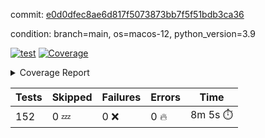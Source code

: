 commit: [e0d0dfec8ae6d817f5073873bb7f5f51bdb3ca36](https://github.com/rcmdnk/homebrew-file/tree/e0d0dfec8ae6d817f5073873bb7f5f51bdb3ca36)

condition: branch=main, os=macos-12, python_version=3.9

[![test](https://github.com/rcmdnk/homebrew-file/actions/workflows/test.yml/badge.svg)](https://github.com/rcmdnk/homebrew-file/actions/runs/5358764093)
<a href="https://github.com/rcmdnk/homebrew-file/blob/e0d0dfec8ae6d817f5073873bb7f5f51bdb3ca36/README.md"><img alt="Coverage" src="https://img.shields.io/badge/Coverage-54%25-orange.svg" /></a><details><summary>Coverage Report </summary><table><tr><th>File</th><th>Stmts</th><th>Miss</th><th>Cover</th><th>Missing</th></tr><tbody><tr><td colspan="5"><b>bin</b></td></tr><tr><td>&nbsp; &nbsp;<a href="https://github.com/rcmdnk/homebrew-file/blob/e0d0dfec8ae6d817f5073873bb7f5f51bdb3ca36/bin/brew-file">brew-file</a></td><td>1881</td><td>858</td><td>54%</td><td><a href="https://github.com/rcmdnk/homebrew-file/blob/e0d0dfec8ae6d817f5073873bb7f5f51bdb3ca36/bin/brew-file#L43-L58">43&ndash;58</a>, <a href="https://github.com/rcmdnk/homebrew-file/blob/e0d0dfec8ae6d817f5073873bb7f5f51bdb3ca36/bin/brew-file#L63-L65">63&ndash;65</a>, <a href="https://github.com/rcmdnk/homebrew-file/blob/e0d0dfec8ae6d817f5073873bb7f5f51bdb3ca36/bin/brew-file#L158">158</a>, <a href="https://github.com/rcmdnk/homebrew-file/blob/e0d0dfec8ae6d817f5073873bb7f5f51bdb3ca36/bin/brew-file#L273">273</a>, <a href="https://github.com/rcmdnk/homebrew-file/blob/e0d0dfec8ae6d817f5073873bb7f5f51bdb3ca36/bin/brew-file#L292">292</a>, <a href="https://github.com/rcmdnk/homebrew-file/blob/e0d0dfec8ae6d817f5073873bb7f5f51bdb3ca36/bin/brew-file#L357">357</a>, <a href="https://github.com/rcmdnk/homebrew-file/blob/e0d0dfec8ae6d817f5073873bb7f5f51bdb3ca36/bin/brew-file#L360-L363">360&ndash;363</a>, <a href="https://github.com/rcmdnk/homebrew-file/blob/e0d0dfec8ae6d817f5073873bb7f5f51bdb3ca36/bin/brew-file#L377-L382">377&ndash;382</a>, <a href="https://github.com/rcmdnk/homebrew-file/blob/e0d0dfec8ae6d817f5073873bb7f5f51bdb3ca36/bin/brew-file#L420-L425">420&ndash;425</a>, <a href="https://github.com/rcmdnk/homebrew-file/blob/e0d0dfec8ae6d817f5073873bb7f5f51bdb3ca36/bin/brew-file#L436">436</a>, <a href="https://github.com/rcmdnk/homebrew-file/blob/e0d0dfec8ae6d817f5073873bb7f5f51bdb3ca36/bin/brew-file#L641">641</a>, <a href="https://github.com/rcmdnk/homebrew-file/blob/e0d0dfec8ae6d817f5073873bb7f5f51bdb3ca36/bin/brew-file#L643">643</a>, <a href="https://github.com/rcmdnk/homebrew-file/blob/e0d0dfec8ae6d817f5073873bb7f5f51bdb3ca36/bin/brew-file#L645">645</a>, <a href="https://github.com/rcmdnk/homebrew-file/blob/e0d0dfec8ae6d817f5073873bb7f5f51bdb3ca36/bin/brew-file#L662-L666">662&ndash;666</a>, <a href="https://github.com/rcmdnk/homebrew-file/blob/e0d0dfec8ae6d817f5073873bb7f5f51bdb3ca36/bin/brew-file#L679-L684">679&ndash;684</a>, <a href="https://github.com/rcmdnk/homebrew-file/blob/e0d0dfec8ae6d817f5073873bb7f5f51bdb3ca36/bin/brew-file#L694">694</a>, <a href="https://github.com/rcmdnk/homebrew-file/blob/e0d0dfec8ae6d817f5073873bb7f5f51bdb3ca36/bin/brew-file#L710">710</a>, <a href="https://github.com/rcmdnk/homebrew-file/blob/e0d0dfec8ae6d817f5073873bb7f5f51bdb3ca36/bin/brew-file#L714-L718">714&ndash;718</a>, <a href="https://github.com/rcmdnk/homebrew-file/blob/e0d0dfec8ae6d817f5073873bb7f5f51bdb3ca36/bin/brew-file#L736-L750">736&ndash;750</a>, <a href="https://github.com/rcmdnk/homebrew-file/blob/e0d0dfec8ae6d817f5073873bb7f5f51bdb3ca36/bin/brew-file#L843-L858">843&ndash;858</a>, <a href="https://github.com/rcmdnk/homebrew-file/blob/e0d0dfec8ae6d817f5073873bb7f5f51bdb3ca36/bin/brew-file#L886">886</a>, <a href="https://github.com/rcmdnk/homebrew-file/blob/e0d0dfec8ae6d817f5073873bb7f5f51bdb3ca36/bin/brew-file#L897-L898">897&ndash;898</a>, <a href="https://github.com/rcmdnk/homebrew-file/blob/e0d0dfec8ae6d817f5073873bb7f5f51bdb3ca36/bin/brew-file#L906">906</a>, <a href="https://github.com/rcmdnk/homebrew-file/blob/e0d0dfec8ae6d817f5073873bb7f5f51bdb3ca36/bin/brew-file#L919-L924">919&ndash;924</a>, <a href="https://github.com/rcmdnk/homebrew-file/blob/e0d0dfec8ae6d817f5073873bb7f5f51bdb3ca36/bin/brew-file#L928-L930">928&ndash;930</a>, <a href="https://github.com/rcmdnk/homebrew-file/blob/e0d0dfec8ae6d817f5073873bb7f5f51bdb3ca36/bin/brew-file#L934-L937">934&ndash;937</a>, <a href="https://github.com/rcmdnk/homebrew-file/blob/e0d0dfec8ae6d817f5073873bb7f5f51bdb3ca36/bin/brew-file#L1032-L1034">1032&ndash;1034</a>, <a href="https://github.com/rcmdnk/homebrew-file/blob/e0d0dfec8ae6d817f5073873bb7f5f51bdb3ca36/bin/brew-file#L1037">1037</a>, <a href="https://github.com/rcmdnk/homebrew-file/blob/e0d0dfec8ae6d817f5073873bb7f5f51bdb3ca36/bin/brew-file#L1043">1043</a>, <a href="https://github.com/rcmdnk/homebrew-file/blob/e0d0dfec8ae6d817f5073873bb7f5f51bdb3ca36/bin/brew-file#L1063-L1066">1063&ndash;1066</a>, <a href="https://github.com/rcmdnk/homebrew-file/blob/e0d0dfec8ae6d817f5073873bb7f5f51bdb3ca36/bin/brew-file#L1128">1128</a>, <a href="https://github.com/rcmdnk/homebrew-file/blob/e0d0dfec8ae6d817f5073873bb7f5f51bdb3ca36/bin/brew-file#L1157">1157</a>, <a href="https://github.com/rcmdnk/homebrew-file/blob/e0d0dfec8ae6d817f5073873bb7f5f51bdb3ca36/bin/brew-file#L1190">1190</a>, <a href="https://github.com/rcmdnk/homebrew-file/blob/e0d0dfec8ae6d817f5073873bb7f5f51bdb3ca36/bin/brew-file#L1193">1193</a>, <a href="https://github.com/rcmdnk/homebrew-file/blob/e0d0dfec8ae6d817f5073873bb7f5f51bdb3ca36/bin/brew-file#L1205">1205</a>, <a href="https://github.com/rcmdnk/homebrew-file/blob/e0d0dfec8ae6d817f5073873bb7f5f51bdb3ca36/bin/brew-file#L1207">1207</a>, <a href="https://github.com/rcmdnk/homebrew-file/blob/e0d0dfec8ae6d817f5073873bb7f5f51bdb3ca36/bin/brew-file#L1238">1238</a>, <a href="https://github.com/rcmdnk/homebrew-file/blob/e0d0dfec8ae6d817f5073873bb7f5f51bdb3ca36/bin/brew-file#L1242">1242</a>, <a href="https://github.com/rcmdnk/homebrew-file/blob/e0d0dfec8ae6d817f5073873bb7f5f51bdb3ca36/bin/brew-file#L1246-L1249">1246&ndash;1249</a>, <a href="https://github.com/rcmdnk/homebrew-file/blob/e0d0dfec8ae6d817f5073873bb7f5f51bdb3ca36/bin/brew-file#L1251-L1254">1251&ndash;1254</a>, <a href="https://github.com/rcmdnk/homebrew-file/blob/e0d0dfec8ae6d817f5073873bb7f5f51bdb3ca36/bin/brew-file#L1283-L1297">1283&ndash;1297</a>, <a href="https://github.com/rcmdnk/homebrew-file/blob/e0d0dfec8ae6d817f5073873bb7f5f51bdb3ca36/bin/brew-file#L1302-L1305">1302&ndash;1305</a>, <a href="https://github.com/rcmdnk/homebrew-file/blob/e0d0dfec8ae6d817f5073873bb7f5f51bdb3ca36/bin/brew-file#L1308-L1314">1308&ndash;1314</a>, <a href="https://github.com/rcmdnk/homebrew-file/blob/e0d0dfec8ae6d817f5073873bb7f5f51bdb3ca36/bin/brew-file#L1319">1319</a>, <a href="https://github.com/rcmdnk/homebrew-file/blob/e0d0dfec8ae6d817f5073873bb7f5f51bdb3ca36/bin/brew-file#L1327">1327</a>, <a href="https://github.com/rcmdnk/homebrew-file/blob/e0d0dfec8ae6d817f5073873bb7f5f51bdb3ca36/bin/brew-file#L1333-L1338">1333&ndash;1338</a>, <a href="https://github.com/rcmdnk/homebrew-file/blob/e0d0dfec8ae6d817f5073873bb7f5f51bdb3ca36/bin/brew-file#L1349-L1371">1349&ndash;1371</a>, <a href="https://github.com/rcmdnk/homebrew-file/blob/e0d0dfec8ae6d817f5073873bb7f5f51bdb3ca36/bin/brew-file#L1399">1399</a>, <a href="https://github.com/rcmdnk/homebrew-file/blob/e0d0dfec8ae6d817f5073873bb7f5f51bdb3ca36/bin/brew-file#L1415-L1422">1415&ndash;1422</a>, <a href="https://github.com/rcmdnk/homebrew-file/blob/e0d0dfec8ae6d817f5073873bb7f5f51bdb3ca36/bin/brew-file#L1427-L1443">1427&ndash;1443</a>, <a href="https://github.com/rcmdnk/homebrew-file/blob/e0d0dfec8ae6d817f5073873bb7f5f51bdb3ca36/bin/brew-file#L1448-L1452">1448&ndash;1452</a>, <a href="https://github.com/rcmdnk/homebrew-file/blob/e0d0dfec8ae6d817f5073873bb7f5f51bdb3ca36/bin/brew-file#L1466-L1513">1466&ndash;1513</a>, <a href="https://github.com/rcmdnk/homebrew-file/blob/e0d0dfec8ae6d817f5073873bb7f5f51bdb3ca36/bin/brew-file#L1516-L1547">1516&ndash;1547</a>, <a href="https://github.com/rcmdnk/homebrew-file/blob/e0d0dfec8ae6d817f5073873bb7f5f51bdb3ca36/bin/brew-file#L1552-L1586">1552&ndash;1586</a>, <a href="https://github.com/rcmdnk/homebrew-file/blob/e0d0dfec8ae6d817f5073873bb7f5f51bdb3ca36/bin/brew-file#L1591-L1672">1591&ndash;1672</a>, <a href="https://github.com/rcmdnk/homebrew-file/blob/e0d0dfec8ae6d817f5073873bb7f5f51bdb3ca36/bin/brew-file#L1675-L1684">1675&ndash;1684</a>, <a href="https://github.com/rcmdnk/homebrew-file/blob/e0d0dfec8ae6d817f5073873bb7f5f51bdb3ca36/bin/brew-file#L1697">1697</a>, <a href="https://github.com/rcmdnk/homebrew-file/blob/e0d0dfec8ae6d817f5073873bb7f5f51bdb3ca36/bin/brew-file#L1702">1702</a>, <a href="https://github.com/rcmdnk/homebrew-file/blob/e0d0dfec8ae6d817f5073873bb7f5f51bdb3ca36/bin/brew-file#L1707-L1746">1707&ndash;1746</a>, <a href="https://github.com/rcmdnk/homebrew-file/blob/e0d0dfec8ae6d817f5073873bb7f5f51bdb3ca36/bin/brew-file#L1750-L1859">1750&ndash;1859</a>, <a href="https://github.com/rcmdnk/homebrew-file/blob/e0d0dfec8ae6d817f5073873bb7f5f51bdb3ca36/bin/brew-file#L1869-L1881">1869&ndash;1881</a>, <a href="https://github.com/rcmdnk/homebrew-file/blob/e0d0dfec8ae6d817f5073873bb7f5f51bdb3ca36/bin/brew-file#L1885">1885</a>, <a href="https://github.com/rcmdnk/homebrew-file/blob/e0d0dfec8ae6d817f5073873bb7f5f51bdb3ca36/bin/brew-file#L1894-L1972">1894&ndash;1972</a>, <a href="https://github.com/rcmdnk/homebrew-file/blob/e0d0dfec8ae6d817f5073873bb7f5f51bdb3ca36/bin/brew-file#L1980-L2025">1980&ndash;2025</a>, <a href="https://github.com/rcmdnk/homebrew-file/blob/e0d0dfec8ae6d817f5073873bb7f5f51bdb3ca36/bin/brew-file#L2028-L2035">2028&ndash;2035</a>, <a href="https://github.com/rcmdnk/homebrew-file/blob/e0d0dfec8ae6d817f5073873bb7f5f51bdb3ca36/bin/brew-file#L2039-L2040">2039&ndash;2040</a>, <a href="https://github.com/rcmdnk/homebrew-file/blob/e0d0dfec8ae6d817f5073873bb7f5f51bdb3ca36/bin/brew-file#L2045-L2089">2045&ndash;2089</a>, <a href="https://github.com/rcmdnk/homebrew-file/blob/e0d0dfec8ae6d817f5073873bb7f5f51bdb3ca36/bin/brew-file#L2098-L2134">2098&ndash;2134</a>, <a href="https://github.com/rcmdnk/homebrew-file/blob/e0d0dfec8ae6d817f5073873bb7f5f51bdb3ca36/bin/brew-file#L2137-L2143">2137&ndash;2143</a>, <a href="https://github.com/rcmdnk/homebrew-file/blob/e0d0dfec8ae6d817f5073873bb7f5f51bdb3ca36/bin/brew-file#L2147-L2155">2147&ndash;2155</a>, <a href="https://github.com/rcmdnk/homebrew-file/blob/e0d0dfec8ae6d817f5073873bb7f5f51bdb3ca36/bin/brew-file#L2177-L2178">2177&ndash;2178</a>, <a href="https://github.com/rcmdnk/homebrew-file/blob/e0d0dfec8ae6d817f5073873bb7f5f51bdb3ca36/bin/brew-file#L2182">2182</a>, <a href="https://github.com/rcmdnk/homebrew-file/blob/e0d0dfec8ae6d817f5073873bb7f5f51bdb3ca36/bin/brew-file#L2193-L2194">2193&ndash;2194</a>, <a href="https://github.com/rcmdnk/homebrew-file/blob/e0d0dfec8ae6d817f5073873bb7f5f51bdb3ca36/bin/brew-file#L2204-L2373">2204&ndash;2373</a>, <a href="https://github.com/rcmdnk/homebrew-file/blob/e0d0dfec8ae6d817f5073873bb7f5f51bdb3ca36/bin/brew-file#L2379-L2534">2379&ndash;2534</a>, <a href="https://github.com/rcmdnk/homebrew-file/blob/e0d0dfec8ae6d817f5073873bb7f5f51bdb3ca36/bin/brew-file#L2562">2562</a>, <a href="https://github.com/rcmdnk/homebrew-file/blob/e0d0dfec8ae6d817f5073873bb7f5f51bdb3ca36/bin/brew-file#L2587">2587</a>, <a href="https://github.com/rcmdnk/homebrew-file/blob/e0d0dfec8ae6d817f5073873bb7f5f51bdb3ca36/bin/brew-file#L2664">2664</a>, <a href="https://github.com/rcmdnk/homebrew-file/blob/e0d0dfec8ae6d817f5073873bb7f5f51bdb3ca36/bin/brew-file#L2669-L2680">2669&ndash;2680</a>, <a href="https://github.com/rcmdnk/homebrew-file/blob/e0d0dfec8ae6d817f5073873bb7f5f51bdb3ca36/bin/brew-file#L2704-L2712">2704&ndash;2712</a>, <a href="https://github.com/rcmdnk/homebrew-file/blob/e0d0dfec8ae6d817f5073873bb7f5f51bdb3ca36/bin/brew-file#L2735">2735</a>, <a href="https://github.com/rcmdnk/homebrew-file/blob/e0d0dfec8ae6d817f5073873bb7f5f51bdb3ca36/bin/brew-file#L2747">2747</a>, <a href="https://github.com/rcmdnk/homebrew-file/blob/e0d0dfec8ae6d817f5073873bb7f5f51bdb3ca36/bin/brew-file#L2763">2763</a>, <a href="https://github.com/rcmdnk/homebrew-file/blob/e0d0dfec8ae6d817f5073873bb7f5f51bdb3ca36/bin/brew-file#L2777-L2781">2777&ndash;2781</a>, <a href="https://github.com/rcmdnk/homebrew-file/blob/e0d0dfec8ae6d817f5073873bb7f5f51bdb3ca36/bin/brew-file#L2785-L2788">2785&ndash;2788</a>, <a href="https://github.com/rcmdnk/homebrew-file/blob/e0d0dfec8ae6d817f5073873bb7f5f51bdb3ca36/bin/brew-file#L2791-L2794">2791&ndash;2794</a>, <a href="https://github.com/rcmdnk/homebrew-file/blob/e0d0dfec8ae6d817f5073873bb7f5f51bdb3ca36/bin/brew-file#L2797-L2805">2797&ndash;2805</a>, <a href="https://github.com/rcmdnk/homebrew-file/blob/e0d0dfec8ae6d817f5073873bb7f5f51bdb3ca36/bin/brew-file#L2834-L2841">2834&ndash;2841</a>, <a href="https://github.com/rcmdnk/homebrew-file/blob/e0d0dfec8ae6d817f5073873bb7f5f51bdb3ca36/bin/brew-file#L2852-L2859">2852&ndash;2859</a>, <a href="https://github.com/rcmdnk/homebrew-file/blob/e0d0dfec8ae6d817f5073873bb7f5f51bdb3ca36/bin/brew-file#L2940-L2942">2940&ndash;2942</a>, <a href="https://github.com/rcmdnk/homebrew-file/blob/e0d0dfec8ae6d817f5073873bb7f5f51bdb3ca36/bin/brew-file#L2963">2963</a>, <a href="https://github.com/rcmdnk/homebrew-file/blob/e0d0dfec8ae6d817f5073873bb7f5f51bdb3ca36/bin/brew-file#L2969">2969</a>, <a href="https://github.com/rcmdnk/homebrew-file/blob/e0d0dfec8ae6d817f5073873bb7f5f51bdb3ca36/bin/brew-file#L2980-L3592">2980&ndash;3592</a>, <a href="https://github.com/rcmdnk/homebrew-file/blob/e0d0dfec8ae6d817f5073873bb7f5f51bdb3ca36/bin/brew-file#L3596">3596</a></td></tr><tr><td><b>TOTAL</b></td><td><b>1881</b></td><td><b>858</b></td><td><b>54%</b></td><td>&nbsp;</td></tr></tbody></table></details>

| Tests | Skipped | Failures | Errors | Time |
| ----- | ------- | -------- | -------- | ------------------ |
| 152 | 0 :zzz: | 0 :x: | 0 :fire: | 8m 5s :stopwatch: |


